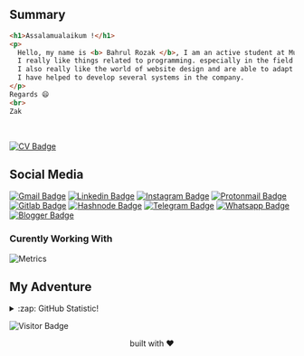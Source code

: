 <!-- ![Quote](https://github-readme-quotes.herokuapp.com/quote?quoteCategory=programming) -->
## Summary
```html 
<h1>Assalamualaikum !</h1>
<p>
  Hello, my name is <b> Bahrul Rozak </b>, I am an active student at Muhammadiyah University Prof. DR. Hamka. 
  I really like things related to programming. especially in the field of web programming, not only that, 
  I also really like the world of website design and are able to adapt to existing technology. With my expertise, 
  I have helped to develop several systems in the company.
</p>
Regards 😄
<br>
Zak
```
<br>

[![CV Badge](https://img.shields.io/badge/-DownloadCV-white?style=plastic&logo=CV&link=https://bahrul-rozak.github.io/CV/images/cv_update.pdf)](https://bahrul-rozak.github.io/CV/images/cv_update.pdf)

## Social Media
[![Gmail Badge](https://img.shields.io/badge/-Gmail-white?style=plastic&logo=Gmail&link=mailto:@gmail.com)](mailto:@gmail.com)
[![Linkedin Badge](https://img.shields.io/badge/-LinkedIn-blue?style=plastic&logo=Linkedin&link=https://id.linkedin.com/in/bahrul-rozak-a89317212)](https://id.linkedin.com/in/bahrul-rozak-a89317212) 
[![Instagram Badge](https://img.shields.io/badge/-Instagram-white?style=plastic&logo=instagram&link=https://www.instagram.com/rozak.js/)](https://www.instagram.com/rozak.js/)
[![Protonmail Badge](https://img.shields.io/badge/-Protonmail-white?style=plastic&logo=Protonmail&link=mailto:@protonmail.com)](mailto:@protonmail.com)
[![Gitlab Badge](https://img.shields.io/badge/-Gitlab-white?style=plastic&logo=Gitlab&link=https://gitlab.com/bahrulrozak1453)](https://gitlab.com/bahrulrozak1453)
[![Hashnode Badge](https://img.shields.io/badge/-Hashnode-white?style=plastic&logo=Hashnode&link=https://hashnode.com/@Rozak1453)](https://hashnode.com/@Rozak1453)
[![Telegram Badge](https://img.shields.io/badge/-Telegram-white?style=plastic&logo=Telegram&link=https://t.me/zakcodes)](https://t.me/zakcodes)
[![Whatsapp Badge](https://img.shields.io/badge/-Whatsapp-white?style=plastic&logo=Whatsapp&link=#)](#)
[![Blogger Badge](https://img.shields.io/badge/-blogger-white?style=plastic&logo=Blogger&link=#)](https://bahrul-rozak-dev.blogspot.com)

<h3> Curently Working With </h3>

![Metrics](https://metrics.lecoq.io/Bahrul-Rozak?template=terminal&base.header=0&base.activity=0&base.repositories=0&base.metadata=0&languages=1&languages.limit=8&languages.colors=github&languages.threshold=0%25&config.timezone=America%2FToronto)

## My Adventure
<details>
  <summary>:zap: GitHub Statistic!</summary>
 
### Statistic Github
[![Github Stats](https://github-readme-stats.vercel.app/api?username=Bahrul-Rozak&theme=cobalt&show_icons=true)](https://github.com/Bahrul-Rozak)
![Top Langs](https://github-readme-stats.vercel.app/api/top-langs/?username=Bahrul-Rozak&hide=TeX&layout=compact&theme=cobalt)
    
</details>


![Visitor Badge](https://visitor-badge.laobi.icu/badge?page_id=Bahrul-Rozak)

<!-- [Download My CV](https://bahrul-rozak.github.io/CV/images/CV-Bahrul-Rozak.pdf) -->
<p align="center">
built with ❤️
</p>




